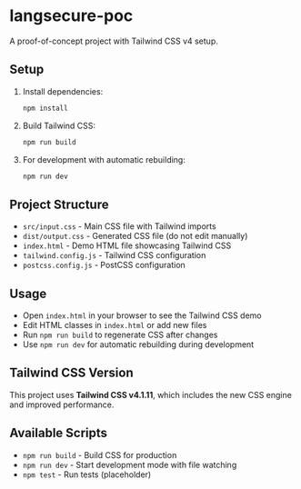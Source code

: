 # langsecure-poc

A proof-of-concept project with Tailwind CSS v4 setup.

## Setup

1. Install dependencies:
   ```bash
   npm install
   ```

2. Build Tailwind CSS:
   ```bash
   npm run build
   ```

3. For development with automatic rebuilding:
   ```bash
   npm run dev
   ```

## Project Structure

- `src/input.css` - Main CSS file with Tailwind imports
- `dist/output.css` - Generated CSS file (do not edit manually)
- `index.html` - Demo HTML file showcasing Tailwind CSS
- `tailwind.config.js` - Tailwind CSS configuration
- `postcss.config.js` - PostCSS configuration

## Usage

- Open `index.html` in your browser to see the Tailwind CSS demo
- Edit HTML classes in `index.html` or add new files
- Run `npm run build` to regenerate CSS after changes
- Use `npm run dev` for automatic rebuilding during development

## Tailwind CSS Version

This project uses **Tailwind CSS v4.1.11**, which includes the new CSS engine and improved performance.

## Available Scripts

- `npm run build` - Build CSS for production
- `npm run dev` - Start development mode with file watching
- `npm test` - Run tests (placeholder)